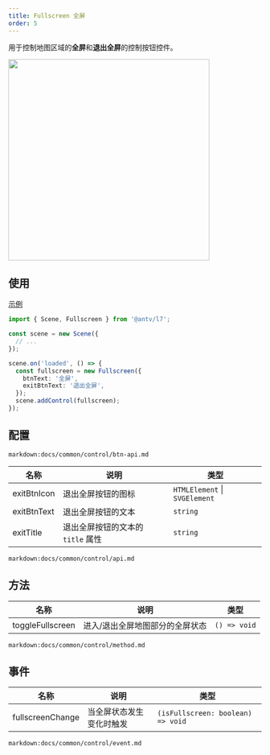 ```yaml
---
title: Fullscreen 全屏
order: 5
---
```


用于控制地图区域的**全屏**和**退出全屏**的控制按钮控件。

<img src="https://gw.alipayobjects.com/mdn/rms_816329/afts/img/A*CcOXRqK5ARgAAAAAAAAAAAAAARQnAQ" width="400"/>

## 使用

[示例](/zh/examples/component/control#fullscreen)

```ts
import { Scene, Fullscreen } from '@antv/l7';

const scene = new Scene({
  // ...
});

scene.on('loaded', () => {
  const fullscreen = new Fullscreen({
    btnText: '全屏',
    exitBtnText: '退出全屏',
  });
  scene.addControl(fullscreen);
});
```

## 配置

`markdown:docs/common/control/btn-api.md`

| 名称        | 说明                              | 类型                              |
| ----------- | --------------------------------- | --------------------------------- |
| exitBtnIcon | 退出全屏按钮的图标                | `HTMLElement` &#124; `SVGElement` |
| exitBtnText | 退出全屏按钮的文本                | `string`                          |
| exitTitle   | 退出全屏按钮的文本的 `title` 属性 | `string`                          |

`markdown:docs/common/control/api.md`

## 方法

| 名称             | 说明                            | 类型         |
| ---------------- | ------------------------------- | ------------ |
| toggleFullscreen | 进入/退出全屏地图部分的全屏状态 | `() => void` |

`markdown:docs/common/control/method.md`

## 事件

| 名称             | 说明                     | 类型                              |
| ---------------- | ------------------------ | --------------------------------- |
| fullscreenChange | 当全屏状态发生变化时触发 | `(isFullscreen: boolean) => void` |

`markdown:docs/common/control/event.md`
